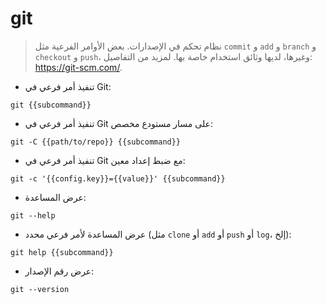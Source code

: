 # git

> نظام تحكم في الإصدارات.
> بعض الأوامر الفرعية مثل `commit` و `add` و `branch` و `checkout` و `push`، وغيرها، لديها وثائق استخدام خاصة بها.
> لمزيد من التفاصيل: <https://git-scm.com/>.

- تنفيذ أمر فرعي في Git:

`git {{subcommand}}`

- تنفيذ أمر فرعي في Git على مسار مستودع مخصص:

`git -C {{path/to/repo}} {{subcommand}}`

- تنفيذ أمر فرعي في Git مع ضبط إعداد معين:

`git -c '{{config.key}}={{value}}' {{subcommand}}`

- عرض المساعدة:

`git --help`

- عرض المساعدة لأمر فرعي محدد (مثل `clone` أو `add` أو `push` أو `log`، إلخ):

`git help {{subcommand}}`

- عرض رقم الإصدار:

`git --version`
